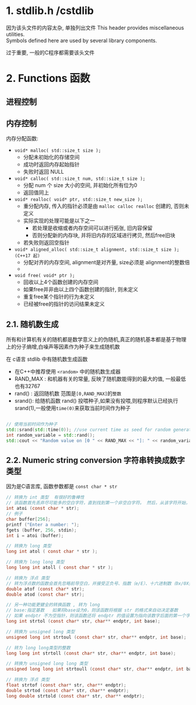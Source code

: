 # 1. stdlib.h /cstdlib

因为该头文件的内容太杂, 单独列出文件
This header provides miscellaneous utilities.   
Symbols defined here are used by several library components.   

过于重要, 一般的C程序都需要该头文件  

# 2. Functions 函数

## 进程控制

## 内存控制

内存分配函数:
* `void* malloc( std::size_t size );`
  * 分配未初始化的存储空间
  * 成功时返回内存起始指针
  * 失败时返回 NULL
* `void* calloc( std::size_t num, std::size_t size );`
  * 分配 num 个 size 大小的空间, 并初始化所有位为0
  * 返回值同上
* `void* realloc( void* ptr, std::size_t new_size );`
  * 重分配内存, 传入的指针必须是由 `malloc calloc realloc` 创建的, 否则未定义
  * 实际实现的处理可能是以下之一
    * 若处理是收缩或者内存空间可以进行拓张, 旧内容保留
    * 否则分配新的内存块, 并将旧内存的区域进行拷贝, 然后free旧块
  * 若失败则返回空指针
* `void* aligned_alloc( std::size_t alignment, std::size_t size );(C++17 起)`
  * 分配对齐的内存空间, alignment是对齐量, size必须是 alignment的整数倍
  * 
* `void free( void* ptr );`
  * 回收以上4个函数创建的内存空间
  * 如果free并非由以上四个函数创建的指针, 则未定义
  * 重复free某个指针的行为未定义
  * 已经被free的指针的访问结果未定义

## 2.1. 随机数生成

所有和计算机有关的随机都是数学意义上的伪随机,真正的随机基本都是基于物理上的分子熵增,白噪声等因素作为种子来生成随机数  

在 c语言 stdlib 中有随机数生成函数
* 在C++中推荐使用 `<random>` 中的随机数生成器
* RAND_MAX  : 和机器有关的常量, 反映了随机数能得到的最大的值, 一般最低也有32767 
* rand() : 返回随机数 范围是`[0,RAND_MAX]`的`整数`
* srand(): 给随机函数 rand() 投喂种子,如果没有投喂,则程序默认已经执行 srand(1),一般使用`time(0)`来获取当前时间作为种子

```cpp

// 使用当前时间作为种子
std::srand(std::time(0)); //use current time as seed for random generator
int random_variable = std::rand();
std::cout << "Random value on [0 " << RAND_MAX << "]: " << random_variable << '\n';
```


## 2.2. Numeric string conversion  字符串转换成数字类型

因为是C语言库, 函数参数都是 `const char * str`  

```c
// 转换为 int 类型  有很好的鲁棒性
// 该函数首先丢弃尽可能多的空白字符，直到找到第一个非空白字符。 然后，从该字符开始，接受可选的正负号，后跟尽可能多的基数为10的数字，并将它们解释为数值。
int atoi (const char * str);
// 例子
char buffer[256];
printf ("Enter a number: ");
fgets (buffer, 256, stdin);
int i = atoi (buffer);

// 转换为 long 类型
long int atol ( const char * str );

// 转换为 long long 类型
long long int atoll ( const char * str );

// 转换为 浮点 类型
// 转为浮点数的函数会首先忽略前导空白，并接受正负号、指数（e/E）、十六进制数（0x/0X开头）。
double atof (const char* str);
double atod (const char* str);

// 另一种功能更健全的转换函数 , 转为 long   
// base:指定基数   如果将base设为0，则该函数将根据 str 的格式来自动决定基数
// 如果 endptr 不为空指针，则该函数还将 endptr 的值设置为指向该数字后面的第一个字符. 即可以连续读入 
long int strtol (const char* str, char** endptr, int base);

// 转换为 unsigned long 类型
unsigned long int strtoul (const char* str, char** endptr, int base);

// 转为 long long类型的整数
long long int strtoll (const char* str, char** endptr, int base);

// 转换为 unsigned long long 类型
unsigned long long int strtoull (const char* str, char** endptr, int base);

// 转换为 浮点 类型
float strtof (const char* str, char** endptr);
double strtod (const char* str, char** endptr);
long double strtold (const char* str, char** endptr);
```
